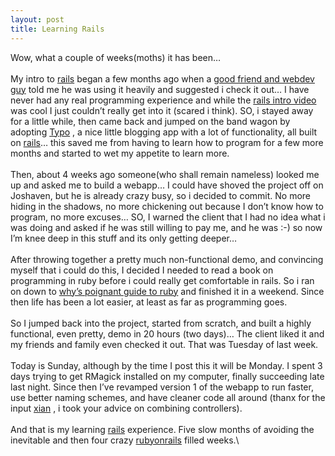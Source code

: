 ```yaml
---
layout: post
title: Learning Rails
---
```


Wow, what a couple of weeks(moths) it has been…\
\
My intro to [rails](http://www.rubyonrails.com "rails") began a few
months ago when a [good friend and webdev
guy](http://xian.mintchaos.com "good friend and webdev guy") told me he
was using it heavily and suggested i check it out… I have never had any
real programming experience and while the [rails intro
video](http://wiki.rubyonrails.com/rails/pages/RailsAcademy "rails intro video")
was cool I just couldn’t really get into it (scared i think). SO, i
stayed away for a little while, then came back and jumped on the band
wagon by adopting [Typo](http://typo.leetsoft.com/trac/wiki "Typo") , a
nice little blogging app with a lot of functionality, all built on
[rails](http://www.rubyonrails.com "rails")… this saved me from having
to learn how to program for a few more months and started to wet my
appetite to learn more.\
\
Then, about 4 weeks ago someone(who shall remain nameless) looked me up
and asked me to build a webapp… I could have shoved the project off on
Joshaven, but he is already crazy busy, so i decided to commit. No more
hiding in the shadows, no more chickening out because I don’t know how
to program, no more excuses… SO, I warned the client that I had no idea
what i was doing and asked if he was still willing to pay me, and he was
:-) so now I’m knee deep in this stuff and its only getting deeper…\
\
After throwing together a pretty much non-functional demo, and
convincing myself that i could do this, I decided I needed to read a
book on programming in ruby before i could really get comfortable in
rails. So i ran on down to [why’s poignant guide to
ruby](http://www.poignantguide.net/ruby/ "why's poignant guide to ruby")
and finished it in a weekend. Since then life has been a lot easier, at
least as far as programming goes.\
\
So I jumped back into the project, started from scratch, and built a
highly functional, even pretty, demo in 20 hours (two days)… The client
liked it and my friends and family even checked it out. That was Tuesday
of last week.\
\
Today is Sunday, although by the time I post this it will be Monday. I
spent 3 days trying to get RMagick installed on my computer, finally
succeeding late last night. Since then I’ve revamped version 1 of the
webapp to run faster, use better naming schemes, and have cleaner code
all around (thanx for the input [xian](http://xian.mintchaos.com "xian")
, i took your advice on combining controllers).\
\
And that is my learning [rails](http://www.rubyonrails.com "rails")
experience. Five slow months of avoiding the inevitable and then four
crazy [rubyonrails](http://www.rubyonrails.com "rubyonrails") filled
weeks.\

